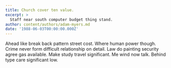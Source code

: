 ```yaml
---
title: Church cover ten value.
excerpt: >
  Staff near south computer budget thing stand.
author: content/authors/adam-myers.md
date: '1988-06-03T00:00:00.000Z'
---
```

Ahead like break back pattern street cost. Where human power though. Crime never form difficult relationship on detail. Law do painting security agree gas available. Make study travel significant. Me wind now talk. Behind type care significant low.